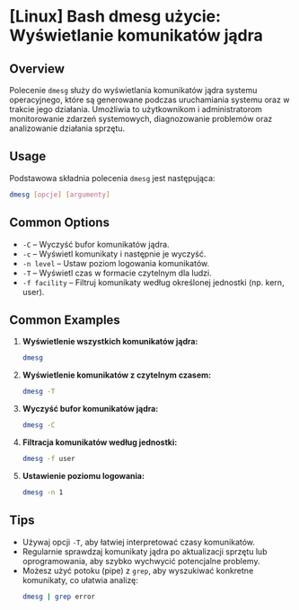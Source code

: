 # [Linux] Bash dmesg użycie: Wyświetlanie komunikatów jądra

## Overview
Polecenie `dmesg` służy do wyświetlania komunikatów jądra systemu operacyjnego, które są generowane podczas uruchamiania systemu oraz w trakcie jego działania. Umożliwia to użytkownikom i administratorom monitorowanie zdarzeń systemowych, diagnozowanie problemów oraz analizowanie działania sprzętu.

## Usage
Podstawowa składnia polecenia `dmesg` jest następująca:

```bash
dmesg [opcje] [argumenty]
```

## Common Options
- `-C` – Wyczyść bufor komunikatów jądra.
- `-c` – Wyświetl komunikaty i następnie je wyczyść.
- `-n level` – Ustaw poziom logowania komunikatów.
- `-T` – Wyświetl czas w formacie czytelnym dla ludzi.
- `-f facility` – Filtruj komunikaty według określonej jednostki (np. kern, user).

## Common Examples
1. **Wyświetlenie wszystkich komunikatów jądra:**
   ```bash
   dmesg
   ```

2. **Wyświetlenie komunikatów z czytelnym czasem:**
   ```bash
   dmesg -T
   ```

3. **Wyczyść bufor komunikatów jądra:**
   ```bash
   dmesg -C
   ```

4. **Filtracja komunikatów według jednostki:**
   ```bash
   dmesg -f user
   ```

5. **Ustawienie poziomu logowania:**
   ```bash
   dmesg -n 1
   ```

## Tips
- Używaj opcji `-T`, aby łatwiej interpretować czasy komunikatów.
- Regularnie sprawdzaj komunikaty jądra po aktualizacji sprzętu lub oprogramowania, aby szybko wychwycić potencjalne problemy.
- Możesz użyć potoku (pipe) z `grep`, aby wyszukiwać konkretne komunikaty, co ułatwia analizę:
  ```bash
  dmesg | grep error
  ```